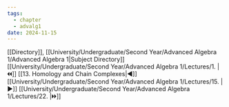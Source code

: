 ```yaml
---
tags:
  - chapter
  - advalg1
date: 2024-11-15
---
```

[[Directory]], [[University/Undergraduate/Second Year/Advanced Algebra 1/Advanced Algebra 1|Subject Directory]]
[[University/Undergraduate/Second Year/Advanced Algebra 1/Lectures/1. |🞀🞀]] [[13. Homology and Chain Complexes|◀]] [[University/Undergraduate/Second Year/Advanced Algebra 1/Lectures/15. |▶]] [[University/Undergraduate/Second Year/Advanced Algebra 1/Lectures/22. |🞂🞂]]
# 
## 
### 
